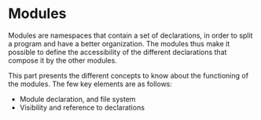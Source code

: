 # Modules

Modules are namespaces that contain a set of declarations, in order to split a program and have a better organization. The modules thus make it possible to define the accessibility of the different declarations that compose it by the other modules. 

This part presents the different concepts to know about the functioning of the modules.
The few key elements are as follows: 

- Module declaration, and file system
- Visibility and reference to declarations
